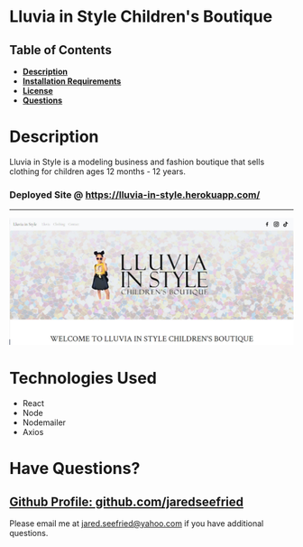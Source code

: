 # Lluvia in Style Children's Boutique

## Table of Contents

- **[Description](#Description)**
- **[Installation Requirements](#Installation-Requirements)**
- **[License](#License)**
- **[Questions](#Questions)**

# Description

Lluvia in Style is a modeling business and fashion boutique that sells clothing for children ages 12 months - 12 years.

### Deployed Site @ https://lluvia-in-style.herokuapp.com/

---

![Lluvia in Style](./client/public/website.jpg)

# Technologies Used

- React
- Node
- Nodemailer
- Axios

# Have Questions?

## [Github Profile: github.com/jaredseefried](https://github.com/jaredseefried "Title")

Please email me at jared.seefried@yahoo.com if you have additional questions.
